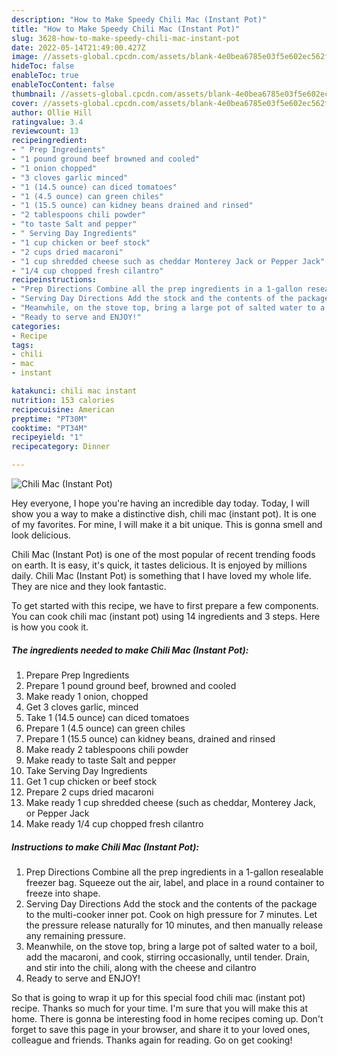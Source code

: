 ```yaml
---
description: "How to Make Speedy Chili Mac (Instant Pot)"
title: "How to Make Speedy Chili Mac (Instant Pot)"
slug: 3628-how-to-make-speedy-chili-mac-instant-pot
date: 2022-05-14T21:49:00.427Z
image: //assets-global.cpcdn.com/assets/blank-4e0bea6785e03f5e602ec562f230caae08da540cada707380b4fe1bbebba43da.png
hideToc: false
enableToc: true
enableTocContent: false
thumbnail: //assets-global.cpcdn.com/assets/blank-4e0bea6785e03f5e602ec562f230caae08da540cada707380b4fe1bbebba43da.png
cover: //assets-global.cpcdn.com/assets/blank-4e0bea6785e03f5e602ec562f230caae08da540cada707380b4fe1bbebba43da.png
author: Ollie Hill
ratingvalue: 3.4
reviewcount: 13
recipeingredient:
- " Prep Ingredients"
- "1 pound ground beef browned and cooled"
- "1 onion chopped"
- "3 cloves garlic minced"
- "1 (14.5 ounce) can diced tomatoes"
- "1 (4.5 ounce) can green chiles"
- "1 (15.5 ounce) can kidney beans drained and rinsed"
- "2 tablespoons chili powder"
- "to taste Salt and pepper"
- " Serving Day Ingredients"
- "1 cup chicken or beef stock"
- "2 cups dried macaroni"
- "1 cup shredded cheese such as cheddar Monterey Jack or Pepper Jack"
- "1/4 cup chopped fresh cilantro"
recipeinstructions:
- "Prep Directions Combine all the prep ingredients in a 1-gallon resealable freezer bag. Squeeze out the air, label, and place in a round container to freeze into shape."
- "Serving Day Directions Add the stock and the contents of the package to the multi-cooker inner pot. Cook on high pressure for 7 minutes. Let the pressure release naturally for 10 minutes, and then manually release any remaining pressure."
- "Meanwhile, on the stove top, bring a large pot of salted water to a boil, add the macaroni, and cook, stirring occasionally, until tender. Drain, and stir into the chili, along with the cheese and cilantro"
- "Ready to serve and ENJOY!"
categories:
- Recipe
tags:
- chili
- mac
- instant

katakunci: chili mac instant 
nutrition: 153 calories
recipecuisine: American
preptime: "PT30M"
cooktime: "PT34M"
recipeyield: "1"
recipecategory: Dinner

---
```



![Chili Mac (Instant Pot)](//assets-global.cpcdn.com/assets/blank-4e0bea6785e03f5e602ec562f230caae08da540cada707380b4fe1bbebba43da.png)

Hey everyone, I hope you're having an incredible day today. Today, I will show you a way to make a distinctive dish, chili mac (instant pot). It is one of my favorites. For mine, I will make it a bit unique. This is gonna smell and look delicious.

Chili Mac (Instant Pot) is one of the most popular of recent trending foods on earth. It is easy, it's quick, it tastes delicious. It is enjoyed by millions daily. Chili Mac (Instant Pot) is something that I have loved my whole life. They are nice and they look fantastic.




To get started with this recipe, we have to first prepare a few components. You can cook chili mac (instant pot) using 14 ingredients and 3 steps. Here is how you cook it.

<!--inarticleads1-->

##### The ingredients needed to make Chili Mac (Instant Pot):

1. Prepare  Prep Ingredients
1. Prepare 1 pound ground beef, browned and cooled
1. Make ready 1 onion, chopped
1. Get 3 cloves garlic, minced
1. Take 1 (14.5 ounce) can diced tomatoes
1. Prepare 1 (4.5 ounce) can green chiles
1. Prepare 1 (15.5 ounce) can kidney beans, drained and rinsed
1. Make ready 2 tablespoons chili powder
1. Make ready to taste Salt and pepper
1. Take  Serving Day Ingredients
1. Get 1 cup chicken or beef stock
1. Prepare 2 cups dried macaroni
1. Make ready 1 cup shredded cheese (such as cheddar, Monterey Jack, or Pepper Jack
1. Make ready 1/4 cup chopped fresh cilantro




<!--inarticleads2-->

##### Instructions to make Chili Mac (Instant Pot):

1. Prep Directions Combine all the prep ingredients in a 1-gallon resealable freezer bag. Squeeze out the air, label, and place in a round container to freeze into shape.
1. Serving Day Directions Add the stock and the contents of the package to the multi-cooker inner pot. Cook on high pressure for 7 minutes. Let the pressure release naturally for 10 minutes, and then manually release any remaining pressure.
1. Meanwhile, on the stove top, bring a large pot of salted water to a boil, add the macaroni, and cook, stirring occasionally, until tender. Drain, and stir into the chili, along with the cheese and cilantro
1. Ready to serve and ENJOY!



So that is going to wrap it up for this special food chili mac (instant pot) recipe. Thanks so much for your time. I'm sure that you will make this at home. There is gonna be interesting food in home recipes coming up. Don't forget to save this page in your browser, and share it to your loved ones, colleague and friends. Thanks again for reading. Go on get cooking!
